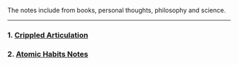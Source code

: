 The notes include from books, personal thoughts, philosophy and science.

---

### 1. [Crippled Articulation](./Crippled%20Articulation..md)
### 2. [Atomic Habits Notes](./Atomic%20Habits.md)
